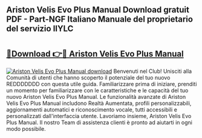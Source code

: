 ## Ariston Velis Evo Plus Manual Download gratuit PDF - Part-NGF Italiano Manuale del proprietario del servizio IIYLC

# <h2><a href="http://dffiw23.blite.top/?on=Ariston+Velis+Evo+Plus+Manual">🔗Download 👉🔴 Ariston Velis Evo Plus Manual</a></h2>

[![Ariston Velis Evo Plus Manual download](https://i.imgur.com/lujVjoI.png)](http://dffiw23.blite.top/?on=Ariston+Velis+Evo+Plus+Manual)
Benvenuti nel Club! Unisciti alla Comunità di utenti che hanno scoperto il potenziale del tuo nuovo REDDDDDDD con questa utile guida. Familiarizzare prima di iniziare, prenditi un momento per familiarizzare con le caratteristiche e le capacità del tuo nuovo Ariston Velis Evo Plus Manual. Le funzionalità avanzate di Ariston Velis Evo Plus Manual includono Realtà Aumentata, profili personalizzabili, aggiornamenti automatici e riconoscimento vocale, tutti accessibili e personalizzati dall'interfaccia utente. Lavoriamo insieme, Ariston Velis Evo Plus Manual. Il nostro Team di assistenza clienti è pronto ad aiutarti in ogni modo possibile.
